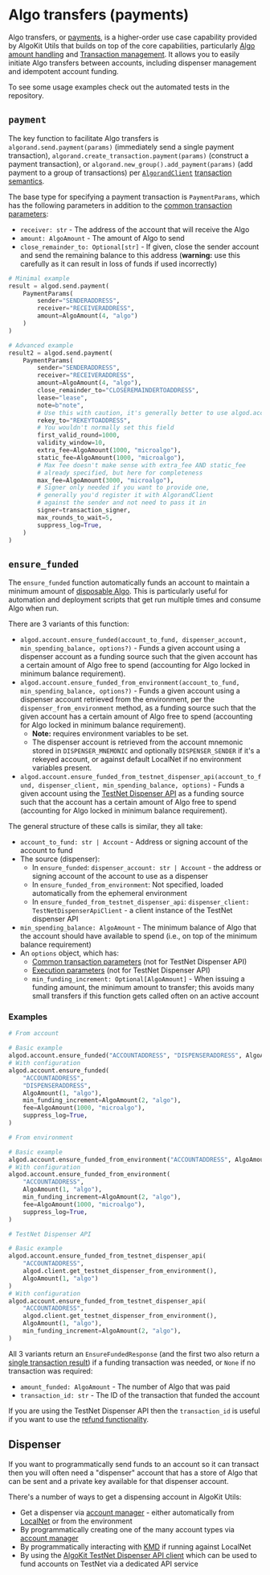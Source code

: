 # Algo transfers (payments)

Algo transfers, or [payments](https://developer.algorand.org/docs/get-details/transactions/#payment-transaction), is a higher-order use case capability provided by AlgoKit Utils that builds on top of the core capabilities, particularly [Algo amount handling](./amount.md) and [Transaction management](./transaction.md). It allows you to easily initiate Algo transfers between accounts, including dispenser management and idempotent account funding.

To see some usage examples check out the automated tests in the repository.

## `payment`

The key function to facilitate Algo transfers is `algorand.send.payment(params)` (immediately send a single payment transaction), `algorand.create_transaction.payment(params)` (construct a payment transaction), or `algorand.new_group().add_payment(params)` (add payment to a group of transactions) per [`AlgorandClient`](./algorand-client.md) [transaction semantics](./algorand-client.md#creating-and-issuing-transactions).

The base type for specifying a payment transaction is `PaymentParams`, which has the following parameters in addition to the [common transaction parameters](./algorand-client.md#transaction-parameters):

- `receiver: str` - The address of the account that will receive the Algo
- `amount: AlgoAmount` - The amount of Algo to send
- `close_remainder_to: Optional[str]` - If given, close the sender account and send the remaining balance to this address (**warning:** use this carefully as it can result in loss of funds if used incorrectly)

```python
# Minimal example
result = algod.send.payment(
    PaymentParams(
        sender="SENDERADDRESS",
        receiver="RECEIVERADDRESS",
        amount=AlgoAmount(4, "algo")
    )
)

# Advanced example
result2 = algod.send.payment(
    PaymentParams(
        sender="SENDERADDRESS",
        receiver="RECEIVERADDRESS",
        amount=AlgoAmount(4, "algo"),
        close_remainder_to="CLOSEREMAINDERTOADDRESS",
        lease="lease",
        note=b"note",
        # Use this with caution, it's generally better to use algod.account.rekey_account
        rekey_to="REKEYTOADDRESS",
        # You wouldn't normally set this field
        first_valid_round=1000,
        validity_window=10,
        extra_fee=AlgoAmount(1000, "microalgo"),
        static_fee=AlgoAmount(1000, "microalgo"),
        # Max fee doesn't make sense with extra_fee AND static_fee
        # already specified, but here for completeness
        max_fee=AlgoAmount(3000, "microalgo"),
        # Signer only needed if you want to provide one,
        # generally you'd register it with AlgorandClient
        # against the sender and not need to pass it in
        signer=transaction_signer,
        max_rounds_to_wait=5,
        suppress_log=True,
    )
)
```

## `ensure_funded`

The `ensure_funded` function automatically funds an account to maintain a minimum amount of [disposable Algo](https://developer.algorand.org/docs/get-details/accounts/#minimum-balance). This is particularly useful for automation and deployment scripts that get run multiple times and consume Algo when run.

There are 3 variants of this function:

- `algod.account.ensure_funded(account_to_fund, dispenser_account, min_spending_balance, options?)` - Funds a given account using a dispenser account as a funding source such that the given account has a certain amount of Algo free to spend (accounting for Algo locked in minimum balance requirement).
- `algod.account.ensure_funded_from_environment(account_to_fund, min_spending_balance, options?)` - Funds a given account using a dispenser account retrieved from the environment, per the `dispenser_from_environment` method, as a funding source such that the given account has a certain amount of Algo free to spend (accounting for Algo locked in minimum balance requirement).
  - **Note:** requires environment variables to be set.
  - The dispenser account is retrieved from the account mnemonic stored in `DISPENSER_MNEMONIC` and optionally `DISPENSER_SENDER`
    if it's a rekeyed account, or against default LocalNet if no environment variables present.
- `algod.account.ensure_funded_from_testnet_dispenser_api(account_to_fund, dispenser_client, min_spending_balance, options)` - Funds a given account using the [TestNet Dispenser API](https://github.com/algorandfoundation/algokit/blob/main/docs/testnet_api.md) as a funding source such that the account has a certain amount of Algo free to spend (accounting for Algo locked in minimum balance requirement).

The general structure of these calls is similar, they all take:

- `account_to_fund: str | Account` - Address or signing account of the account to fund
- The source (dispenser):
  - In `ensure_funded`: `dispenser_account: str | Account` - the address or signing account of the account to use as a dispenser
  - In `ensure_funded_from_environment`: Not specified, loaded automatically from the ephemeral environment
  - In `ensure_funded_from_testnet_dispenser_api`: `dispenser_client: TestNetDispenserApiClient` - a client instance of the TestNet dispenser API
- `min_spending_balance: AlgoAmount` - The minimum balance of Algo that the account should have available to spend (i.e., on top of the minimum balance requirement)
- An `options` object, which has:
  - [Common transaction parameters](./algorand-client.md#transaction-parameters) (not for TestNet Dispenser API)
  - [Execution parameters](./algorand-client.md#sending-a-single-transaction) (not for TestNet Dispenser API)
  - `min_funding_increment: Optional[AlgoAmount]` - When issuing a funding amount, the minimum amount to transfer; this avoids many small transfers if this function gets called often on an active account

### Examples

```python
# From account

# Basic example
algod.account.ensure_funded("ACCOUNTADDRESS", "DISPENSERADDRESS", AlgoAmount(1, "algo"))
# With configuration
algod.account.ensure_funded(
    "ACCOUNTADDRESS",
    "DISPENSERADDRESS",
    AlgoAmount(1, "algo"),
    min_funding_increment=AlgoAmount(2, "algo"),
    fee=AlgoAmount(1000, "microalgo"),
    suppress_log=True,
)

# From environment

# Basic example
algod.account.ensure_funded_from_environment("ACCOUNTADDRESS", AlgoAmount(1, "algo"))
# With configuration
algod.account.ensure_funded_from_environment(
    "ACCOUNTADDRESS",
    AlgoAmount(1, "algo"),
    min_funding_increment=AlgoAmount(2, "algo"),
    fee=AlgoAmount(1000, "microalgo"),
    suppress_log=True,
)

# TestNet Dispenser API

# Basic example
algod.account.ensure_funded_from_testnet_dispenser_api(
    "ACCOUNTADDRESS",
    algod.client.get_testnet_dispenser_from_environment(),
    AlgoAmount(1, "algo")
)
# With configuration
algod.account.ensure_funded_from_testnet_dispenser_api(
    "ACCOUNTADDRESS",
    algod.client.get_testnet_dispenser_from_environment(),
    AlgoAmount(1, "algo"),
    min_funding_increment=AlgoAmount(2, "algo"),
)
```

All 3 variants return an `EnsureFundedResponse` (and the first two also return a [single transaction result](./algorand-client.md#sending-a-single-transaction)) if a funding transaction was needed, or `None` if no transaction was required:

- `amount_funded: AlgoAmount` - The number of Algo that was paid
- `transaction_id: str` - The ID of the transaction that funded the account

If you are using the TestNet Dispenser API then the `transaction_id` is useful if you want to use the [refund functionality](./dispenser-client.md#registering-a-refund).

## Dispenser

If you want to programmatically send funds to an account so it can transact then you will often need a "dispenser" account that has a store of Algo that can be sent and a private key available for that dispenser account.

There's a number of ways to get a dispensing account in AlgoKit Utils:

- Get a dispenser via [account manager](./account.md#dispenser) - either automatically from [LocalNet](https://github.com/algorandfoundation/algokit-cli/blob/main/docs/features/localnet.md) or from the environment
- By programmatically creating one of the many account types via [account manager](./account.md#accounts)
- By programmatically interacting with [KMD](./account.md#kmd-account-management) if running against LocalNet
- By using the [AlgoKit TestNet Dispenser API client](./dispenser-client.md) which can be used to fund accounts on TestNet via a dedicated API service
